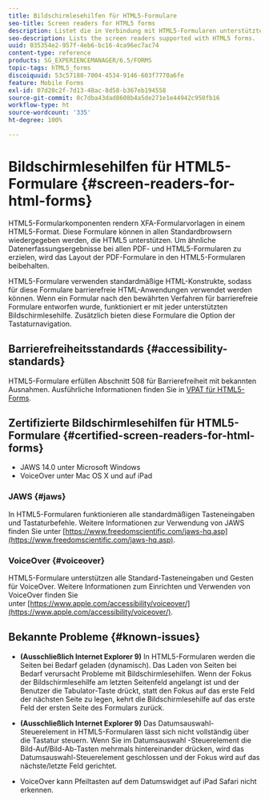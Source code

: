 ```yaml
---
title: Bildschirmlesehilfen für HTML5-Formulare
seo-title: Screen readers for HTML5 forms
description: Listet die in Verbindung mit HTML5-Formularen unterstützten Bildschirmlesehilfen auf.
seo-description: Lists the screen readers supported with HTML5 forms.
uuid: 035354e2-957f-4eb6-bc16-4ca96ec7ac74
content-type: reference
products: SG_EXPERIENCEMANAGER/6.5/FORMS
topic-tags: hTML5_forms
discoiquuid: 53c57180-7004-4534-9146-603f7770a6fe
feature: Mobile Forms
exl-id: 07d20c2f-7d13-48ac-8d58-b367eb194558
source-git-commit: 0c7dba43dad8608b4a5de271e1e44942c950fb16
workflow-type: ht
source-wordcount: '335'
ht-degree: 100%

---
```


# Bildschirmlesehilfen für HTML5-Formulare {#screen-readers-for-html-forms}

HTML5-Formularkomponenten rendern XFA-Formularvorlagen in einem HTML5-Format. Diese Formulare können in allen Standardbrowsern wiedergegeben werden, die HTML5 unterstützen. Um ähnliche Datenerfassungsergebnisse bei allen PDF- und HTML5-Formularen zu erzielen, wird das Layout der PDF-Formulare in den HTML5-Formularen beibehalten.

HTML5-Formulare verwenden standardmäßige HTML-Konstrukte, sodass für diese Formulare barrierefreie HTML-Anwendungen verwendet werden können. Wenn ein Formular nach den bewährten Verfahren für barrierefreie Formulare entworfen wurde, funktioniert er mit jeder unterstützten Bildschirmlesehilfe. Zusätzlich bieten diese Formulare die Option der Tastaturnavigation.

## Barrierefreiheitsstandards {#accessibility-standards}

HTML5-Formulare erfüllen Abschnitt 508 für Barrierefreiheit mit bekannten Ausnahmen. Ausführliche Informationen finden Sie in [VPAT für HTML5-Forms](http://wwwimages.adobe.com/content/dam/acom/en/accessibility/compliance/pdfs/livecycle-mobile-forms-es4-section-508-vpat.pdf).

## Zertifizierte Bildschirmlesehilfen für HTML5-Formulare {#certified-screen-readers-for-html-forms}

* JAWS 14.0 unter Microsoft Windows
* VoiceOver unter Mac OS X und auf iPad

### JAWS {#jaws}

In HTML5-Formularen funktionieren alle standardmäßigen Tasteneingaben und Tastaturbefehle. Weitere Informationen zur Verwendung von JAWS finden Sie unter [https://www.freedomscientific.com/jaws-hq.asp](https://www.freedomscientific.com/jaws-hq.asp).

### VoiceOver {#voiceover}

HTML5-Formulare unterstützen alle Standard-Tasteneingaben und Gesten für VoiceOver. Weitere Informationen zum Einrichten und Verwenden von VoiceOver finden Sie unter [https://www.apple.com/accessibility/voiceover/](https://www.apple.com/accessibility/voiceover/).

## Bekannte Probleme {#known-issues}

* **(Ausschließlich Internet Explorer 9)** In HTML5-Formularen werden die Seiten bei Bedarf geladen (dynamisch). Das Laden von Seiten bei Bedarf verursacht Probleme mit Bildschirmlesehilfen. Wenn der Fokus der Bildschirmlesehilfe am letzten Seitenfeld angelangt ist und der Benutzer die Tabulator-Taste drückt, statt den Fokus auf das erste Feld der nächsten Seite zu legen, kehrt die Bildschirmlesehilfe auf das erste Feld der ersten Seite des Formulars zurück.
* **(Ausschließlich Internet Explorer 9)** Das Datumsauswahl-Steuerelement in HTML5-Formularen lässt sich nicht vollständig über die Tastatur steuern. Wenn Sie im Datumsauswahl -Steuerelement die Bild-Auf/Bild-Ab-Tasten mehrmals hintereinander drücken, wird das Datumsauswahl-Steuerelement geschlossen und der Fokus wird auf das nächste/letzte Feld gerichtet.

* VoiceOver kann Pfeiltasten auf dem Datumswidget auf iPad Safari nicht erkennen.
